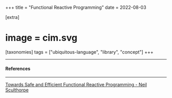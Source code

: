 +++
title = "Functional Reactive Programming"
date = 2022-08-03

[extra]
#  image = cim.svg
[taxonomies]
   tags = ["ubiquitous-language", "library", "concept"]
+++


---

#### References

---
[Towards Safe and Efficient Functional Reactive Programming - Neil Sculthorpe](http://www.neilsculthorpe.com/publications/safe-efficient-FRP.pdf)